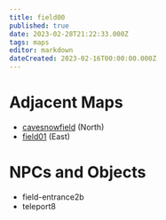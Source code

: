 ```yaml
---
title: field00
published: true
date: 2023-02-28T21:22:33.000Z
tags: maps
editor: markdown
dateCreated: 2023-02-16T00:00:00.000Z
---
```



# Adjacent Maps
 * [cavesnowfield](/maps/cavesnowfield) (North)
 * [field01](/maps/field01) (East)

# NPCs and Objects
 * field-entrance2b
 * teleport8
